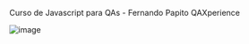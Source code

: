 Curso de Javascript para QAs - Fernando Papito QAXperience

![image](https://github.com/eduardacf/javascript-basico-starwars/assets/48859707/9581323a-8f69-45dc-b648-fb4d05c7111c)
